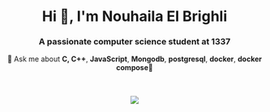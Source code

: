 <h1 align="center">Hi 👋, I'm Nouhaila El Brighli</h1>
<h3 align="center">A passionate computer science student at 1337</h3>

<div align="center">

 💬 Ask me about **C, C++**, **JavaScript**, **Mongodb**, **postgresql**, **docker**, **docker compose**💬

</div>
<br/>
<br/>
<div align="center">
<img align="center"  src="https://badge.mediaplus.ma/greenbinary/nel-brig" />
</div>
<br/>
<br/>
